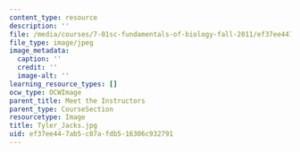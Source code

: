```yaml
---
content_type: resource
description: ''
file: /media/courses/7-01sc-fundamentals-of-biology-fall-2011/ef37ee447ab5c07afdb516306c932791_Tyler_Jacks.jpg
file_type: image/jpeg
image_metadata:
  caption: ''
  credit: ''
  image-alt: ''
learning_resource_types: []
ocw_type: OCWImage
parent_title: Meet the Instructors
parent_type: CourseSection
resourcetype: Image
title: Tyler_Jacks.jpg
uid: ef37ee44-7ab5-c07a-fdb5-16306c932791
---
```

